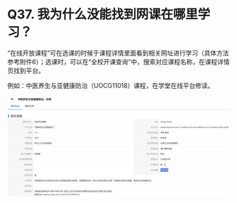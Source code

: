 # Q37. 我为什么没能找到网课在哪里学习？
“在线开放课程”可在选课的时候于课程详情里面看到相关网址进行学习（具体方法参考附件6）；选课时，可以在“全校开课查询”中，搜索对应课程名称，在课程详情页找到平台。

例如：中医养生与亚健康防治（UOCG11018）课程，在学堂在线平台修读。

![中医养生与亚健康防治（UOCG11018）课程](assets/online-course.png)